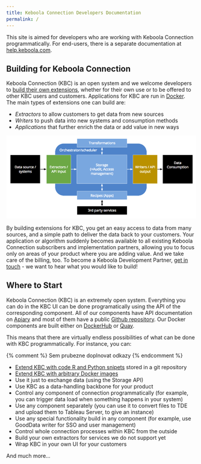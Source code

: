 ```yaml
---
title: Keboola Connection Developers Documentation
permalink: /
---
```


This site is aimed for developers who are working with Keboola Connection programmatically. For end-users, there
is a separate documentation at [help.keboola.com](https://help.keboola.com).  

## Building for Keboola Connection
Keboola Connection (KBC) is an open system and we welcome developers to [build their own extensions](/extend/), whether for 
their own use or to be offered to other KBC users and customers. Applications for KBC are run in [Docker](/extend/). The main types of 
extensions one can build are:

- *Extractors* to allow customers to get data from new sources
- *Writers* to push data into new systems and consumption methods
- *Applications* that further enrich the data or add value in new ways

![Overview of KBC Components](/kbc-structure.png)

By building extensions for KBC, you get an easy access to data from many sources, and a simple path to 
deliver the data back to your customers. Your application or algorithm suddenly becomes available to all 
existing Keboola Connection subscribers and implementation partners, allowing you to focus only on 
areas of your product where you are adding value. And we take care of the billing, too. To become a 
Keboola Development Partner, [get in touch](http://www.keboola.com/contact/) - we want to hear 
what you would like to build!

## Where to Start
Keboola Connection (KBC) is an extremely open system. Everything you can do in the KBC UI can be done 
programatically using the API of the corresponding component. All of our components have API 
documentation on [Apiary](http://docs.keboola.apiary.io/) and most of them have a 
public [Github repository](https://github.com/keboola/).
Our Docker components are built either on [DockerHub](https://github.com/keboola/) 
or [Quay](https://quay.io/organization/keboola).

This means that there are virtually endless possibilities of what can be done with KBC programmatically. For instance, you can:

{% comment %} Sem prubezne doplnovat odkazy {% endcomment %}
- [Extend KBC with code R and Python snipets](/extend/custom-science/) stored in a git repository
- [Extend KBC with arbitrary Docker images](/extend/docker/)
- Use it just to exchange data (using the Storage API)
- Use KBC as a data-handling backbone for your product
- Control any component of connection programmatically (for example, you can trigger data load when something happens in your system)
- Use any component separately (you can use it to convert files to TDE and upload them to Tableau Server, to give an instance)
- Use any special functionality build in any component (for example, use GoodData writer for SSO and user management)  
- Control whole connection processes within KBC from the outside
- Build your own extractors for services we do not support yet
- Wrap KBC in your own UI for your customers

And much more...
